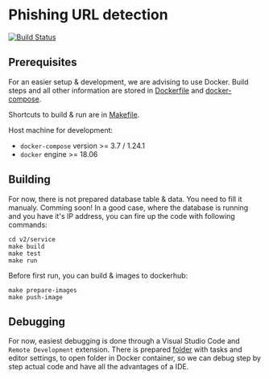 # Phishing URL detection

[![Build Status](https://travis-ci.com/astaruch/master-thesis.svg?branch=master)](https://travis-ci.com/astaruch/master-thesis)

## Prerequisites

For an easier setup & development, we are advising to use Docker. Build steps and all other information are stored in [Dockerfile](v2/service/Dockerfile) and [docker-compose](v2/service/docker-compose.yml).

Shortcuts to build & run are in [Makefile](v2/service/Makefile).

Host machine for development:

- `docker-compose` version >= 3.7 / 1.24.1
- `docker` engine >= 18.06

## Building

For now, there is not prepared database table & data. You need to fill it manualy. Comming soon! In a good case, where the database is running and you have it's IP address, you can fire up the code with following commands:

    cd v2/service
    make build
    make test
    make run

Before first run, you can build & images to dockerhub:

    make prepare-images
    make push-image

## Debugging

For now, easiest debugging is done through a Visual Studio Code and `Remote Development` extension. There is prepared [folder](v2/.vscode/) with tasks and editor settings, to open folder in Docker container, so we can debug step by step actual code and have all the advantages of a IDE.
